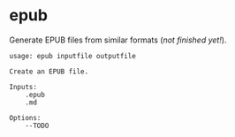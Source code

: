 # epub

Generate EPUB files from similar formats (*not finished yet!*).

```
usage: epub inputfile outputfile

Create an EPUB file.

Inputs:
    .epub
    .md

Options:
    --TODO

```

